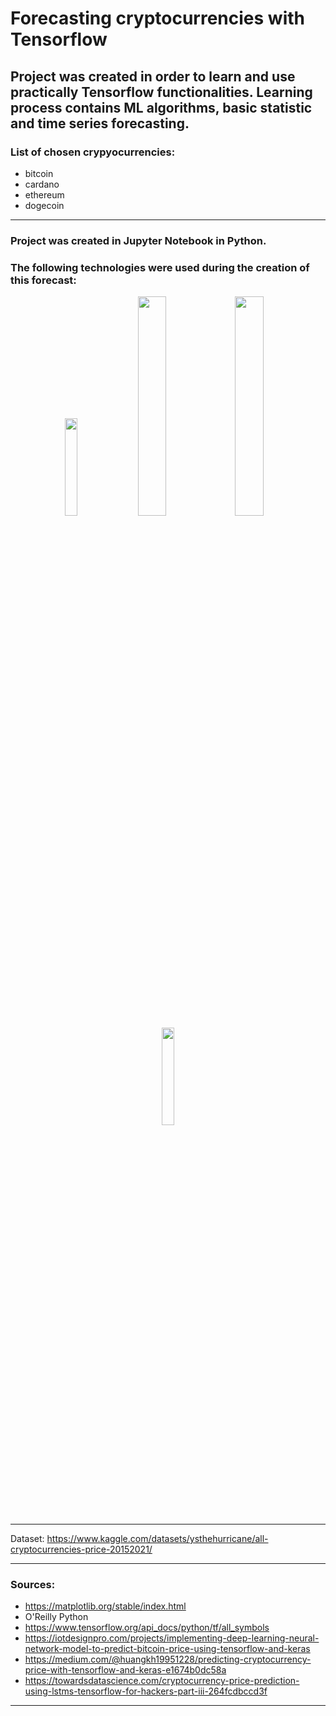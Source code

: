 # Forecasting cryptocurrencies with Tensorflow 
## Project was created in order to learn and use practically Tensorflow functionalities. Learning process contains ML algorithms, basic statistic and time series forecasting.


### List of chosen crypyocurrencies:
* bitcoin
* cardano
* ethereum
* dogecoin

***
### Project was created in Jupyter Notebook in Python.
### The following technologies were used during the creation of this forecast:
<p align="center">
<img src="https://upload.wikimedia.org/wikipedia/commons/thumb/e/ed/Pandas_logo.svg/1200px-Pandas_logo.svg.png" width="20%" height="20%" />
 <img src="https://miro.medium.com/max/765/1*cyXCE-JcBelTyrK-58w6_Q.png" width="30%" height="30%" />
 <img src="https://camo.githubusercontent.com/aeb4f612bd9b40d81c62fcbebd6db44a5d4344b8b962be0138817e18c9c06963/68747470733a2f2f7777772e74656e736f72666c6f772e6f72672f696d616765732f74665f6c6f676f5f686f72697a6f6e74616c2e706e67" width="30%" height="30%" />
<img src="hthttps://upload.wikimedia.org/wikipedia/commons/thumb/8/8a/Plotly-logo.png/1200px-Plotly-logo.png" width="20%" height="20%" />
</p>

***
Dataset: https://www.kaggle.com/datasets/ysthehurricane/all-cryptocurrencies-price-20152021/
*** 

### Sources:
* https://matplotlib.org/stable/index.html
* O'Reilly Python
* https://www.tensorflow.org/api_docs/python/tf/all_symbols
* https://iotdesignpro.com/projects/implementing-deep-learning-neural-network-model-to-predict-bitcoin-price-using-tensorflow-and-keras
* https://medium.com/@huangkh19951228/predicting-cryptocurrency-price-with-tensorflow-and-keras-e1674b0dc58a
* https://towardsdatascience.com/cryptocurrency-price-prediction-using-lstms-tensorflow-for-hackers-part-iii-264fcdbccd3f
***

